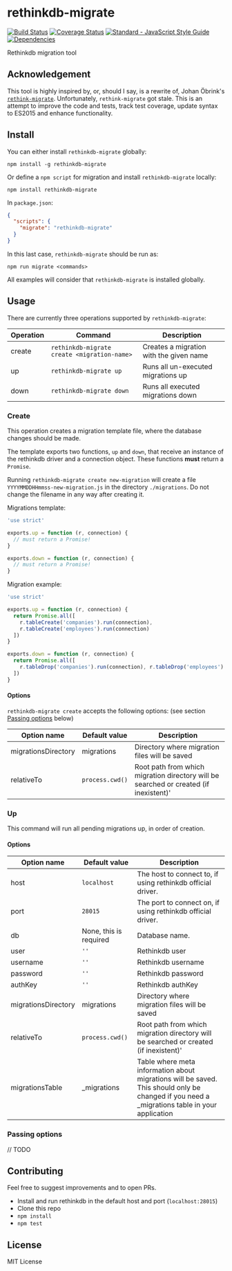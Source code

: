 # rethinkdb-migrate

[![Build Status](https://travis-ci.org/vinicius0026/rethinkdb-migrate.svg?branch=master)](https://travis-ci.org/vinicius0026/rethinkdb-migrate)
[![Coverage Status](https://coveralls.io/repos/github/vinicius0026/rethinkdb-migrate/badge.svg?branch=master)](https://coveralls.io/github/vinicius0026/rethinkdb-migrate?branch=master)
[![Standard - JavaScript Style Guide](https://img.shields.io/badge/code%20style-standard-brightgreen.svg)](http://standardjs.com/)
[![Dependencies](https://david-dm.org/vinicius0026/rethinkdb-migrate.svg)](https://david-dm.org/vinicius0026/rethinkdb-migrate)

Rethinkdb migration tool

## Acknowledgement

This tool is highly inspired by, or, should I say, is a rewrite of, Johan Öbrink's
[`rethink-migrate`](https://github.com/JohanObrink/rethink-migrate). Unfortunately,
`rethink-migrate` got stale. This is an attempt to improve the code and tests,
track test coverage, update syntax to ES2015 and enhance functionality.

## Install

You can either install `rethinkdb-migrate` globally:

`npm install -g rethinkdb-migrate`

Or define a `npm script` for migration and install `rethinkdb-migrate` locally:

`npm install rethinkdb-migrate`

In `package.json`:

```json
{
  "scripts": {
    "migrate": "rethinkdb-migrate"
  }
}
```

In this last case, `rethinkdb-migrate` should be run as:

`npm run migrate <commands>`

All examples will consider that `rethinkdb-migrate` is installed globally.

## Usage

There are currently three operations supported by `rethinkdb-migrate`:

Operation | Command | Description
---|---|---
create | `rethinkdb-migrate create <migration-name>` | Creates a migration with the given name
up | `rethinkdb-migrate up` | Runs all un-executed migrations up
down | `rethinkdb-migrate down` | Runs all executed migrations down

### Create

This operation creates a migration template file, where the database changes should be made.

The template exports two functions, `up` and `down`, that receive an instance of the rethinkdb driver and a connection object. These functions **must** return a `Promise`.

Running `rethinkdb-migrate create new-migration` will create a file `YYYYMMDDHHmmss-new-migration.js` in the directory `./migrations`. Do not change the filename in any way after creating it.

Migrations template:

```javascript
'use strict'

exports.up = function (r, connection) {
  // must return a Promise!
}

exports.down = function (r, connection) {
  // must return a Promise!
}
```

Migration example:

```javascript
'use strict'

exports.up = function (r, connection) {
  return Promise.all([
    r.tableCreate('companies').run(connection),
    r.tableCreate('employees').run(connection)
  ])
}

exports.down = function (r, connection) {
  return Promise.all([
    r.tableDrop('companies').run(connection), r.tableDrop('employees').run(connection)
  ])
}
```

#### Options

`rethinkdb-migrate create` accepts the following options:
(see section [Passing options](#passing-options) below)

Option name | Default value | Description
---|---|---
migrationsDirectory | migrations | Directory where migration files will be saved
relativeTo | `process.cwd()` | Root path from which migration directory will be searched or created (if inexistent)'

### Up

This command will run all pending migrations up, in order of creation.

#### Options


Option name | Default value | Description
---|---|---
host | `localhost` | The host to connect to, if using rethinkdb official driver.
port | `28015` | The port to connect on, if using rethinkdb official driver.
db | None, this is required | Database name.
user | `''` | Rethinkdb user
username | `''` | Rethinkdb username
password | `''` | Rethinkdb password
authKey | `''` | Rethinkdb authKey
migrationsDirectory | migrations | Directory where migration files will be saved
relativeTo | `process.cwd()` | Root path from which migration directory will be searched or created (if inexistent)'
migrationsTable | \_migrations | Table where meta information about migrations will be saved. This should only be changed if you need a \_migrations table in your application





### Passing options
// TODO

## Contributing

Feel free to suggest improvements and to open PRs.

- Install and run rethinkdb in the default host and port (`localhost:28015`)
- Clone this repo
- `npm install`
- `npm test`

## License

MIT License
